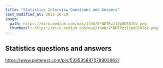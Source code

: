 ```yaml
---
title: "Statistics Interview Questions and Answers"
last_modified_at: 2021-10-19
image: 
  path: https://miro.medium.com/max/1400/0*NDTRzzIEp8OSN7oV.png
  thumbnail: https://miro.medium.com/max/1400/0*NDTRzzIEp8OSN7oV.png
---
```


## Statistics questions and answers

https://www.pinterest.com/pin/533535887078803662/
